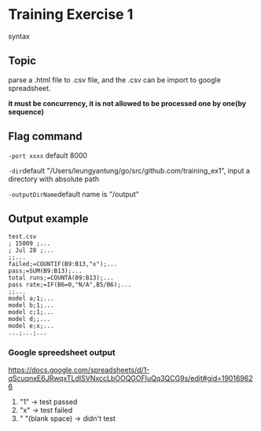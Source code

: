 # Training Exercise 1

syntax

## Topic
parse a .html file to .csv file, and the .csv can be import to google spreadsheet.<p>
**it must be concurrency, it is not allowed to be processed one by one(by sequence)**

## Flag command
``-port xxxx``
default 8000<p>
``-dir``default "/Users/leungyantung/go/src/github.com/training_ex1", input a directory with absolute path <p>
``-outputDirName``default name is "/output"

## Output example
`````
test.csv
; 15009 ;...
; Jul 28 ;...
;;...
failed;=COUNTIF(B9:B13,"x");...
pass;=SUM(B9:B13);...
total runs;=COUNTA(B9:B13);...
pass rate;=IF(B6=0,"N/A",B5/B6);...
;;...
model a;1;...
model b;1;...
model c;1;...
model d;;...
model e;x;...
...;...;...
``````

### Google spreedsheet output
https://docs.google.com/spreadsheets/d/1-qScuqnxE6JRwqxTLdISVNxccLbOOQGOFluQq3QCG9s/edit#gid=190169626

1. "1" -> test passed
2. "x" -> test failed
3. " "(blank space) -> didn't test

